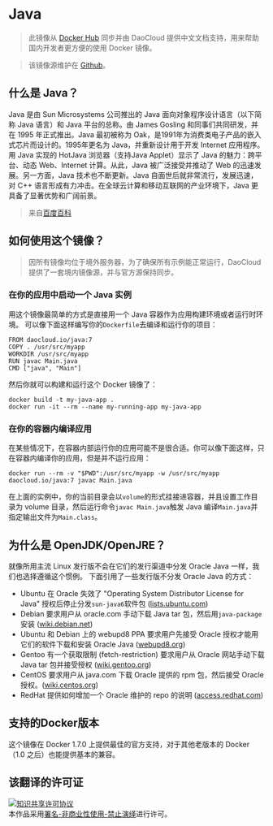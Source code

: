 # Java

> 此镜像从 [Docker Hub](https://registry.hub.docker.com/_/java/) 同步并由 DaoCloud 提供中文文档支持，用来帮助国内开发者更方便的使用 Docker 镜像。

> 该镜像源维护在 [Github](https://github.com/docker-library/java)。

## 什么是 Java？

Java 是由 Sun Microsystems 公司推出的 Java 面向对象程序设计语言（以下简称 Java 语言）和 Java 平台的总称。由 James Gosling 和同事们共同研发，并在 1995 年正式推出。Java 最初被称为 Oak，是1991年为消费类电子产品的嵌入式芯片而设计的。1995年更名为 Java，并重新设计用于开发 Internet 应用程序。用 Java 实现的 HotJava 浏览器（支持Java Applet）显示了 Java 的魅力：跨平台、动态 Web、Internet 计算。从此，Java 被广泛接受并推动了 Web 的迅速发展。另一方面，Java 技术也不断更新。Java 自面世后就非常流行，发展迅速，对 C++ 语言形成有力冲击。在全球云计算和移动互联网的产业环境下，Java 更具备了显著优势和广阔前景。

>来自[百度百科](http://baike.baidu.com/subview/29/12654100.htm)


## 如何使用这个镜像？

> 因所有镜像均位于境外服务器，为了确保所有示例能正常运行，DaoCloud 提供了一套境内镜像源，并与官方源保持同步。

### 在你的应用中启动一个 Java 实例

用这个镜像最简单的方式是直接用一个 Java 容器作为应用构建环境或者运行时环境。 可以像下面这样编写你的`Dockerfile`去编译和运行你的项目：

```
FROM daocloud.io/java:7
COPY . /usr/src/myapp
WORKDIR /usr/src/myapp
RUN javac Main.java
CMD ["java", "Main"]
```

然后你就可以构建和运行这个 Docker 镜像了：

```
docker build -t my-java-app .
docker run -it --rm --name my-running-app my-java-app
```

### 在你的容器内编译应用

在某些情况下，在容器内部运行你的应用可能不是很合适。你可以像下面这样，只在容器内编译你的应用，但是并不运行应用：

```
docker run --rm -v "$PWD":/usr/src/myapp -w /usr/src/myapp daocloud.io/java:7 javac Main.java
```

在上面的实例中，你的当前目录会以`volume`的形式挂接进容器，并且设置工作目录为 volume 目录，然后运行命令`javac Main.java`触发 Java 编译`Main.java`并指定输出文件为`Main.class`。

## 为什么是 OpenJDK/OpenJRE？

就像所用主流 Linux 发行版不会在它们的发行渠道中分发 Oracle Java 一样，我们也选择遵循这个惯例。 下面引用了一些发行版不分发 Oracle Java 的方式：

* Ubuntu 在 Oracle 失效了 "Operating System Distributor License for Java" 授权后停止分发`sun-java6`软件包 ([lists.ubuntu.com](https://lists.ubuntu.com/archives/ubuntu-security-announce/2011-December/001528.html))
* Debian 要求用户从 oracle.com 手动下载 Java tar 包，然后用`java-package`安装 ([wiki.debian.net](https://wiki.debian.org/Java/Sun))
*  Ubuntu 和 Debian 上的 webupd8 PPA 要求用户先接受 Oracle 授权才能用它们的软件下载和安装 Oracle Java ([webupd8.org](http://www.webupd8.org/2012/09/install-oracle-java-8-in-ubuntu-via-ppa.html))
* Gentoo 有一个获取限制 (fetch-restriction) 要求用户从 Oracle 网站手动下载 Java tar 包并接受授权 ([wiki.gentoo.org](https://wiki.gentoo.org/wiki/Java))
* CentOS 要求用户从 java.com 下载 Oracle 提供的 rpm 包，然后接受 Oracle 授权。([wiki.centos.org](https://wiki.centos.org/HowTos/JavaRuntimeEnvironment))
* RedHat 提供如何增加一个 Oracle 维护的 repo 的说明 ([access.redhat.com](https://access.redhat.com/solutions/732883))

## 支持的Docker版本

这个镜像在 Docker 1.7.0 上提供最佳的官方支持，对于其他老版本的 Docker（1.0 之后）也能提供基本的兼容。

## 该翻译的许可证

<a rel="license" href="http://creativecommons.org/licenses/by-nc-nd/4.0/"><img alt="知识共享许可协议" style="border-width:0" src="https://i.creativecommons.org/l/by-nc-nd/4.0/80x15.png" /></a><br />本作品采用<a rel="license" href="http://creativecommons.org/licenses/by-nc-nd/4.0/">署名-非商业性使用-禁止演绎</a>进行许可。
